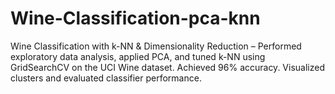 # Wine-Classification-pca-knn
Wine Classification with k-NN & Dimensionality Reduction – Performed exploratory data analysis, applied PCA, and tuned k-NN using GridSearchCV on the UCI Wine dataset. Achieved 96% accuracy. Visualized clusters and evaluated classifier performance.
